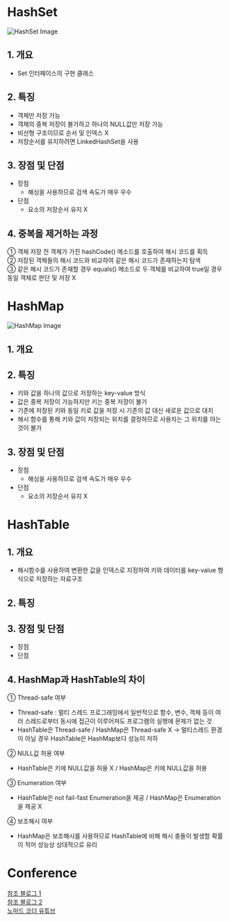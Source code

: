 # HashSet
![HashSet Image](https://img1.daumcdn.net/thumb/R1280x0/?scode=mtistory2&fname=https%3A%2F%2Fblog.kakaocdn.net%2Fdn%2Fp0lsV%2FbtqEoTQmrxr%2FGJTITDi91geD1uN9EhbXl0%2Fimg.png)
## 1. 개요
- Set 인터페이스의 구현 클래스
## 2. 특징
- 객체만 저장 가능
- 객체의 중복 저장이 불가하고 하나의 NULL값만 저장 가능
- 비선형 구조이므로 순서 및 인덱스 X
- 저장순서를 유지하려면 LinkedHashSet을 사용
## 3. 장점 및 단점
- 장점
  - 해싱을 사용하므로 검색 속도가 매우 우수
- 단점
  - 요소의 저장순서 유지 X
## 4. 중복을 제거하는 과정
① 객체 저장 전 객체가 가진 hashCode() 메소드를 호출하여 해시 코드를 획득  
② 저장된 객체들의 해시 코드와 비교하여 같은 해시 코드가 존재하는지 탐색  
③ 같은 해시 코드가 존재할 경우 equals() 메소드로 두 객체를 비교하여 true일 경우 동일 객체로 판단 및 저장 X  
#

# HashMap
![HashMap Image](https://img1.daumcdn.net/thumb/R1280x0/?scode=mtistory2&fname=https%3A%2F%2Fblog.kakaocdn.net%2Fdn%2FcfpMTT%2FbtqEvxLt6qb%2FMXYNWUvXCKfRvNWjDMZoq0%2Fimg.png)
## 1. 개요
## 2. 특징
- 키와 값을 하나의 값으로 저장하는 key-value 방식
- 값은 중복 저장이 가능하지만 키는 중복 저장이 불가
- 기존에 저장된 키와 동일 키로 값을 저장 시 기존의 값 대신 새로운 값으로 대치
- 해시 함수를 통해 키와 값이 저장되는 위치를 결정하므로 사용자는 그 위치를 아는 것이 불가
## 3. 장점 및 단점
- 장점
  - 해싱을 사용하므로 검색 속도가 매우 우수
- 단점
  - 요소의 저장순서 유지 X
#

# HashTable
## 1. 개요
- 해시함수를 사용하여 변환한 값을 인덱스로 지정하여 키와 데이터를 key-value 형식으로 저장하는 자료구조
## 2. 특징
## 3. 장점 및 단점
- 장점
- 단점
## 4. HashMap과 HashTable의 차이
① Thread-safe 여부  
- Thread-safe : 멀티 스레드 프로그래밍에서 일반적으로 함수, 변수, 객체 등이 여러 스레드로부터 동시에 접근이 이루어져도 프로그램의 실행에 문제가 없는 것
- HashTable은 Thread-safe / HashMap은 Thread-safe X → 멀티스레드 환경이 아닐 경우 HashTable은 HashMap보다 성능이 저하

② NULL값 허용 여부  
- HashTable은 키에 NULL값을 허용 X / HashMap은 키에 NULL값을 허용

③ Enumeration 여부  
- HashTable은 not fail-fast Enumeration을 제공 / HashMap은 Enumeration을 제공 X

④ 보조해시 여부  
- HashMap은 보조해시를 사용하므로 HashTable에 비해 해시 충돌이 발생할 확률이 적어 성능상 상대적으로 유리
#

# Conference
[참조 블로그 1](https://coding-factory.tistory.com/556)  
[참조 블로그 2](https://devlog-wjdrbs96.tistory.com/253)  
[노마드 코더 유튜브](https://www.youtube.com/watch?v=HraOg7W3VAM)  
